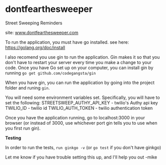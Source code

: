 # dontfearthesweeper
Street Sweeping Reminders

site: www.dontfearthesweeper.com

To run the application, you must have go installed. see here: <https://golang.org/doc/install>

I also recomend you use gin to run the application. Gin makes it so that you don't have to restart your server every time you make a change to your code. Once you have Go set up on your computer, you can install gin by running `go get github.com/codegangsta/gin`

When you have gin, you can run the application by going into the project folder and runing `gin`.

You will need some environment variables set. Specifically, you will have to set the following: 
STREETSWEEP_AUTHY_API_KEY - twilio's Authy api key
TWILIO_ID - twilio id
TWILIO_AUTH_TOKEN - twilio authentication token

Once you have the application running, go to localhost:3000 in your browser (or instead of 3000, use whichever port gin tells you to use when you first run gin).


**Testing**

In order to run the tests, `run ginkgo -v` (or `go test` if you don't have ginkgo)

Let me know if you have trouble setting this up, and I'll help you out -mike
